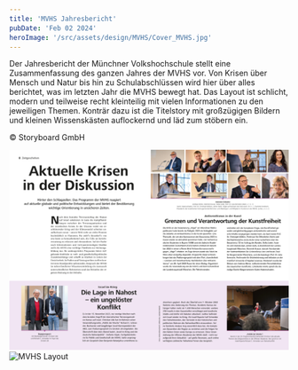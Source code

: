 ```yaml
---
title: 'MVHS Jahresbericht'
pubDate: 'Feb 02 2024'
heroImage: '/src/assets/design/MVHS/Cover_MVHS.jpg'
---
```



Der Jahresbericht der Münchner Volkshochschule stellt eine Zusammenfassung des ganzen Jahres der MVHS vor. Von Krisen über Mensch und Natur bis hin zu Schulabschlüssen wird hier über alles berichtet, was im letzten Jahr die MVHS bewegt hat. Das Layout ist schlicht, modern und teilweise recht kleinteilig mit vielen Informationen zu den jeweiligen Themen. Konträr dazu ist die Titelstory mit großzügigen Bildern und kleinen Wissenskästen auflockernd und läd zum stöbern ein.

&#169; Storyboard GmbH

![MVHS Layout](/src/assets/design/MVHS/MVHS_2023_08-09.jpg)
![MVHS Layout](/src/assets/design/MVHS/MVHS_2023_28-29.jpg)